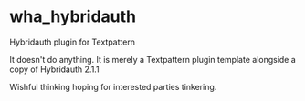 wha_hybridauth
==============

Hybridauth plugin for Textpattern

It doesn't do anything. It is merely a Textpattern plugin template alongside a copy of Hybridauth 2.1.1

Wishful thinking hoping for interested parties tinkering.